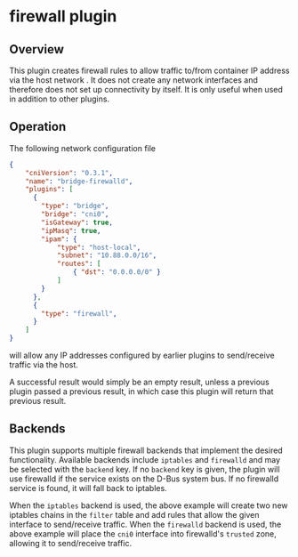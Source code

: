 # firewall plugin

## Overview

This plugin creates firewall rules to allow traffic to/from container IP address via the host network .
It does not create any network interfaces and therefore does not set up connectivity by itself.
It is only useful when used in addition to other plugins.

## Operation
The following network configuration file

```json
{
    "cniVersion": "0.3.1",
    "name": "bridge-firewalld",
    "plugins": [
      {
        "type": "bridge",
        "bridge": "cni0",
        "isGateway": true,
        "ipMasq": true,
        "ipam": {
            "type": "host-local",
            "subnet": "10.88.0.0/16",
            "routes": [
                { "dst": "0.0.0.0/0" }
            ]
        }
      },
      {
        "type": "firewall",
      }
    ]
}
```

will allow any IP addresses configured by earlier plugins to send/receive traffic via the host.

A successful result would simply be an empty result, unless a previous plugin passed a previous result, in which case this plugin will return that previous result.

## Backends

This plugin supports multiple firewall backends that implement the desired functionality.
Available backends include `iptables` and `firewalld` and may be selected with the `backend` key.
If no `backend` key is given, the plugin will use firewalld if the service exists on the D-Bus system bus.
If no firewalld service is found, it will fall back to iptables.

When the `iptables` backend is used, the above example will create two new iptables chains in the `filter` table and add rules that allow the given interface to send/receive traffic.
When the `firewalld` backend is used, the above example will place the `cni0` interface into firewalld's `trusted` zone, allowing it to send/receive traffic.


